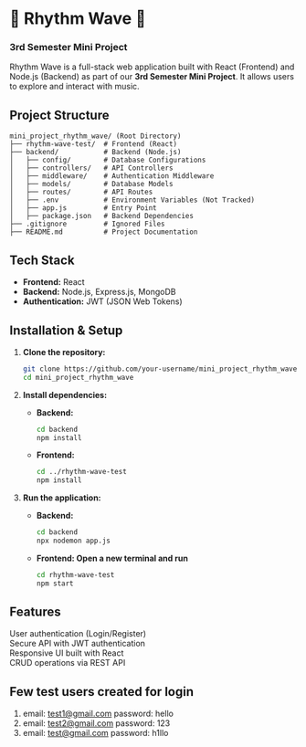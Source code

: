 # 🎵 Rhythm Wave 🎵  
### 3rd Semester Mini Project

Rhythm Wave is a full-stack web application built with React (Frontend) and Node.js (Backend) as part of our **3rd Semester Mini Project**. It allows users to explore and interact with music.

## Project Structure
```
mini_project_rhythm_wave/ (Root Directory)
├── rhythm-wave-test/  # Frontend (React)
├── backend/           # Backend (Node.js)
│   ├── config/        # Database Configurations
│   ├── controllers/   # API Controllers
│   ├── middleware/    # Authentication Middleware
│   ├── models/        # Database Models
│   ├── routes/        # API Routes
│   ├── .env           # Environment Variables (Not Tracked)
│   ├── app.js         # Entry Point
│   ├── package.json   # Backend Dependencies
├── .gitignore         # Ignored Files
├── README.md          # Project Documentation
```

## Tech Stack
- **Frontend:** React
- **Backend:** Node.js, Express.js, MongoDB
- **Authentication:** JWT (JSON Web Tokens)

## Installation & Setup

1. **Clone the repository:**
   ```bash
   git clone https://github.com/your-username/mini_project_rhythm_wave.git
   cd mini_project_rhythm_wave
   ```

2. **Install dependencies:**
   - **Backend:**
     ```bash
     cd backend
     npm install
     ```
   - **Frontend:**
     ```bash
     cd ../rhythm-wave-test
     npm install
     ```

3. **Run the application:**
   - **Backend:**
     ```bash
     cd backend
     npx nodemon app.js
     ```
   - **Frontend: Open a new terminal and run**
     ```bash
     cd rhythm-wave-test
     npm start
     ```

## Features
User authentication (Login/Register)  
Secure API with JWT authentication  
Responsive UI built with React  
CRUD operations via REST API  

## Few test users created for login
1. email: test1@gmail.com
   password: hello
2. email: test2@gmail.com
   password: 123
3. email: test@gmail.com
   password: h1llo
